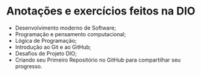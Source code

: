 # Anotações e exercícios feitos na DIO
 - Desenvolvimento moderno de Software;
 - Programação e pensamento computacional;
 - Lógica de Programação;
 - Introdução ao Git e ao GitHub;
 - Desafios de Projeto DIO;
 - Criando seu Primeiro Repositório no GitHub para compartilhar seu progresso.
